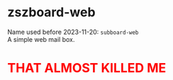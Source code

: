 # zszboard-web
Name used before 2023-11-20: `subboard-web`
<br>
A simple web mail box.
# <font color=red>THAT ALMOST KILLED ME</font>

